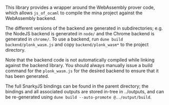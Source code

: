 This library provides a wrapper around the WebAssembly prover code, which
allows `js_of_ocaml` to compile the mina project against the WebAssembly
backend.

The different versions of the backend are generated in subdirectories; e.g. the
NodeJS backend is generated in `node/` and the Chrome backend is generated in
`chrome/`. To use a backend, run `dune build backend/plonk_wasm.js` and copy
`backend/plonk_wasm*` to the project directory.

Note that the backend code is not automatically compiled while linking against
the backend library. You should always manually issue a build command for the
`plonk_wasm.js` for the desired backend to ensure that it has been generated.

The full SnarkyJS bindings can be found in the parent directory; the bindings
and all associated outputs are stored in-tree in ../outputs, and can be
re-generated using `dune build --auto-promote @../output/build`.
